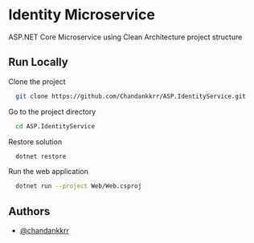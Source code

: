 
# Identity Microservice

ASP.NET Core Microservice using Clean Architecture project structure

## Run Locally

Clone the project

```bash
  git clone https://github.com/Chandankkrr/ASP.IdentityService.git
```

Go to the project directory

```bash
  cd ASP.IdentityService
```

Restore solution

```bash
  dotnet restore
```

Run the web application

```bash
  dotnet run --project Web/Web.csproj
```

## Authors

- [@chandankkrr](https://www.github.com/chandankkrr)
